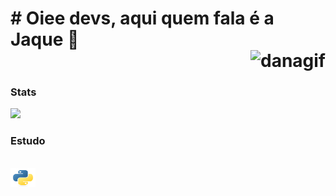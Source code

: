 <H1>
# Oiee devs, aqui quem fala é a Jaque 🌙
</1>

<br>
<img align="right" height="180" alt="danagif" src="https://cdn.discordapp.com/attachments/957876104713109555/1257004182968340480/e3adc0965ff546703b93b9e55b118de8.gif?ex=6682d3df&is=6681825f&hm=c4d0ce12eae77b16f83b35a3de665785ef6bd4b40b32d331c56b0d845248cbad&">
</br>

### Stats
  
  <div>    
    <a href="https://github.com/jaqueesouza">
    <img height="150em" src="https://github-readme-stats.vercel.app/api?username=jaqueesouza&theme=dark&show_icons=true&count_private=true&icon_color=682632&title_color=bea79d"/>
    </a>
  </div>
  
### Estudo

<div style="display: inline_block"><br>
  <img align="center" alt="Dana-Python" height="30" width="40" src="https://raw.githubusercontent.com/devicons/devicon/master/icons/python/python-original.svg">
</div>

<div>
